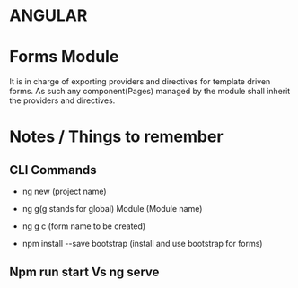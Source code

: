# ANGULAR

# Forms Module
It is in charge of exporting providers and directives for template driven forms.
As such any component(Pages) managed by the module shall inherit the providers and directives.

# Notes / Things to remember

## CLI Commands
- ng new (project name)

- ng g(g stands for global) Module (Module name)

- ng g c (form name to be created)

- npm install --save bootstrap (install and use bootstrap for forms)

## Npm run start Vs ng serve
